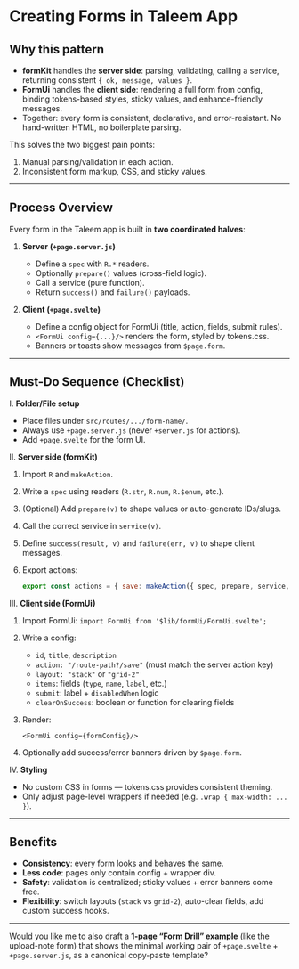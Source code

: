 
# Creating Forms in Taleem App

## Why this pattern

* **formKit** handles the **server side**: parsing, validating, calling a service, returning consistent `{ ok, message, values }`.
* **FormUi** handles the **client side**: rendering a full form from config, binding tokens-based styles, sticky values, and enhance-friendly messages.
* Together: every form is consistent, declarative, and error-resistant. No hand-written HTML, no boilerplate parsing.

This solves the two biggest pain points:

1. Manual parsing/validation in each action.
2. Inconsistent form markup, CSS, and sticky values.

---

## Process Overview

Every form in the Taleem app is built in **two coordinated halves**:

1. **Server (`+page.server.js`)**

   * Define a `spec` with `R.*` readers.
   * Optionally `prepare()` values (cross-field logic).
   * Call a service (pure function).
   * Return `success()` and `failure()` payloads.

2. **Client (`+page.svelte`)**

   * Define a config object for FormUi (title, action, fields, submit rules).
   * `<FormUi config={...}/>` renders the form, styled by tokens.css.
   * Banners or toasts show messages from `$page.form`.

---

## Must-Do Sequence (Checklist)

I. **Folder/File setup**

* Place files under `src/routes/.../form-name/`.
* Always use `+page.server.js` (never `+server.js` for actions).
* Add `+page.svelte` for the form UI.

II. **Server side (formKit)**

1. Import `R` and `makeAction`.
2. Write a `spec` using readers (`R.str`, `R.num`, `R.$enum`, etc.).
3. (Optional) Add `prepare(v)` to shape values or auto-generate IDs/slugs.
4. Call the correct service in `service(v)`.
5. Define `success(result, v)` and `failure(err, v)` to shape client messages.
6. Export actions:

   ```js
   export const actions = { save: makeAction({ spec, prepare, service, success, failure }) };
   ```

III. **Client side (FormUi)**

1. Import FormUi: `import FormUi from '$lib/formUi/FormUi.svelte';`
2. Write a config:

   * `id`, `title`, `description`
   * `action: "/route-path?/save"` (must match the server action key)
   * `layout: "stack"` or `"grid-2"`
   * `items`: fields (`type`, `name`, `label`, etc.)
   * `submit`: label + `disabledWhen` logic
   * `clearOnSuccess`: boolean or function for clearing fields
3. Render:

   ```svelte
   <FormUi config={formConfig}/>
   ```
4. Optionally add success/error banners driven by `$page.form`.

IV. **Styling**

* No custom CSS in forms — tokens.css provides consistent theming.
* Only adjust page-level wrappers if needed (e.g. `.wrap { max-width: ... }`).

---

## Benefits

* **Consistency**: every form looks and behaves the same.
* **Less code**: pages only contain config + wrapper div.
* **Safety**: validation is centralized; sticky values + error banners come free.
* **Flexibility**: switch layouts (`stack` vs `grid-2`), auto-clear fields, add custom success hooks.

---

Would you like me to also draft a **1-page “Form Drill” example** (like the upload-note form) that shows the minimal working pair of `+page.svelte` + `+page.server.js`, as a canonical copy-paste template?
